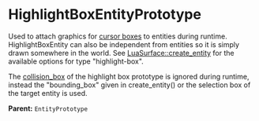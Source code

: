 # HighlightBoxEntityPrototype

Used to attach graphics for [cursor boxes](prototype:CursorBoxType) to entities during runtime. HighlightBoxEntity can also be independent from entities so it is simply drawn somewhere in the world. See [LuaSurface::create_entity](runtime:LuaSurface::create_entity) for the available options for type "highlight-box".

The [collision_box](prototype:EntityPrototype::collision_box) of the highlight box prototype is ignored during runtime, instead the "bounding_box" given in create_entity() or the selection box of the target entity is used.

**Parent:** `EntityPrototype`

